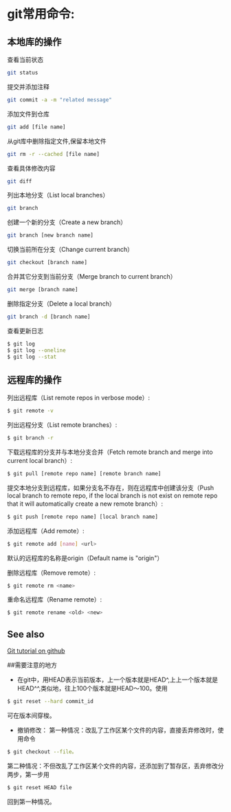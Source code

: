 # git常用命令:

## 本地库的操作

查看当前状态
```bash
git status
```
  
提交并添加注释
```bash
git commit -a -m "related message"
```
  
添加文件到仓库  
```bash
git add [file name]
```
  
从git库中删除指定文件,保留本地文件  
```bash
git rm -r --cached [file name]
```
  
查看具体修改内容  
```bash
git diff
```
  
列出本地分支（List local branches）  
```bash
git branch
```
  
创建一个新的分支（Create a new branch）  
```bash
git branch [new branch name]
```
  
切换当前所在分支（Change current branch）  
```bash
git checkout [branch name]
```
  
合并其它分支到当前分支（Merge branch to current branch）  
```bash
git merge [branch name]
```
  
删除指定分支（Delete a local branch）  
```bash
git branch -d [branch name]
```

查看更新日志  
```bash
$ git log
$ git log --oneline 
$ git log --stat   
```

## 远程库的操作 

列出远程库（List remote repos in verbose mode）: 
```bash
$ git remote -v
```

列出远程分支（List remote branches）:
```bash
$ git branch -r
```

下载远程库的分支并与本地分支合并（Fetch remote branch and merge into current local branch）: 
```bash
$ git pull [remote repo name] [remote branch name]
```

提交本地分支到远程库，如果分支名不存在，则在远程库中创建该分支（Push local
branch to remote repo, if the local branch is not exist on remote repo that it
will automatically create a new remote branch）:
```bash
$ git push [remote repo name] [local branch name]
```

添加远程库（Add remote）: 
```bash
$ git remote add [name] <url>
```
默认的远程库的名称是origin（Default name is "origin"）

删除远程库（Remove remote）: 
```bash
$ git remote rm <name>
```

重命名远程库（Rename remote）: 
```bash
$ git remote rename <old> <new>
```


## See also

[Git tutorial on github](https://github.com/geeeeeeeeek/git-recipes/wiki/2.4-%E6%A3%80%E6%9F%A5%E4%BB%93%E5%BA%93%E7%8A%B6%E6%80%81)

##需要注意的地方
* 在git中，用HEAD表示当前版本，上一个版本就是HEAD^,上上一个版本就是HEAD^^,类似地，往上100个版本就是HEAD～100。使用
```bash
$ git reset --hard commit_id
```
可在版本间穿梭。

* 撤销修改：
第一种情况：改乱了工作区某个文件的内容，直接丢弃修改时，使用命令
```bash
$ git checkout --file。
```

第二种情况：不但改乱了工作区某个文件的内容，还添加到了暂存区，丢弃修改分两步，第一步用
```bash
$ git reset HEAD file
```
回到第一种情况。

